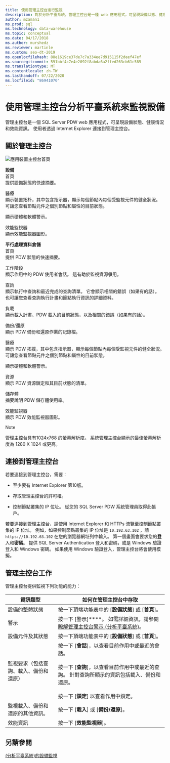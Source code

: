 ```yaml
---
title: 使用管理主控台進行監視
description: 對於分析平臺系統，管理主控台是一種 web 應用程式，可呈現設備狀態、健康情況和效能資訊。 使用者透過網際網路瀏覽器連接到管理主控台。
author: mzaman1
ms.prod: sql
ms.technology: data-warehouse
ms.topic: conceptual
ms.date: 04/17/2018
ms.author: murshedz
ms.reviewer: martinle
ms.custom: seo-dt-2019
ms.openlocfilehash: 88e1619ce37de7c7a334ee7d915115f2deef47ef
ms.sourcegitcommit: 591bbf4c7e4e2092f8abda6a2ffed263cb61c585
ms.translationtype: MT
ms.contentlocale: zh-TW
ms.lasthandoff: 07/22/2020
ms.locfileid: "86941070"
---
```

# <a name="monitor-the-appliance-with-the-admin-console---analytics-platform-system"></a>使用管理主控台分析平臺系統來監視設備
管理主控台是一個 SQL Server PDW web 應用程式，可呈現設備狀態、健康情況和效能資訊。 使用者透過 Internet Explorer 連接到管理主控台。  
  
## <a name="about-the-admin-console"></a><a name="About"></a>關於管理主控台  
![應用裝置主控台首頁](./media/monitor-the-appliance-by-using-the-admin-console/SQL_Server_PDW_AdminConsol_ApplHome.png "SQL_Server_PDW_AdminConsol_ApplHome")  
  
**設備**  
首頁  
提供設備狀態的快速摘要。  
  
醫療  
顯示裝置拓朴，其中包含指示器，顯示每個節點內每個受監視元件的健全狀況。 可讓您查看節點元件之個別節點和屬性的目前狀態。  
  
顯示硬體和軟體警示。  
  
效能監視器  
顯示效能監視器圖形。  
  
**平行處理資料倉儲**  
首頁  
提供 PDW 狀態的快速摘要。  
  
工作階段  
顯示作用中的 PDW 使用者會話。 這有助於監視資源爭用。  
  
查詢  
顯示執行中查詢和最近完成的查詢清單。 它會顯示相關的錯誤（如果有的話）。 也可讓您查看查詢執行計畫和節點執行資訊的詳細資料。  
  
負載  
顯示載入計畫、PDW 載入的目前狀態，以及相關的錯誤（如果有的話）。  
  
備份/還原  
顯示 PDW 備份和還原作業的記錄檔。  
  
醫療  
顯示 PDW 拓撲，其中包含指示器，顯示每個節點內每個受監視元件的健全狀況。 可讓您查看節點元件之個別節點和屬性的目前狀態。  
  
顯示硬體和軟體警示。  
  
資源  
顯示 PDW 資源鎖定和其目前狀態的清單。  
  
儲存體  
摘要說明 PDW 儲存體使用率。  
  
效能監視器  
顯示 PDW 效能監視器圖形。  
 
> [!NOTE]  
> 管理主控台具有1024x768 的螢幕解析度。 系統管理主控台顯示的最佳螢幕解析度為 1280 X 1024 或更高。  
  
## <a name="connect-to-the-admin-console"></a><a name="Connect"></a>連接到管理主控台  
若要連接到管理主控台，需要：  
  
-   至少要有 Internet Explorer 第10版。  
  
-   存取管理主控台的許可權。 <!-- MISSING LINKS See [Grant Permissions to Use the Admin Console &#40;SQL Server PDW&#41;](../sqlpdw/grant-permissions-to-use-the-admin-console-sql-server-pdw.md).  -->  
  
-   控制節點叢集的 IP 位址。  從您的 SQL Server PDW 系統管理員取得此帳戶。  
  
若要連接到管理主控台，請使用 Internet Explorer 和 HTTPs 流覽至控制節點叢集的 IP 位址。 例如，如果控制節點叢集的 IP 位址是 `10.192.63.102` ，請 `https://10.192.63.102` 在您的瀏覽器網址列中輸入。 第一個畫面會要求您的**登**入和**密碼**。 提供 SQL Server Authentication 登入和密碼，或是 Windows 驗證登入和 Windows 密碼。 如果使用 Windows 驗證登入，管理主控台將會使用模擬。  
  
## <a name="admin-console-tasks"></a><a name="RelatedTasks"></a>管理主控台工作  
管理主控台提供監視下列功能的能力：  
  
|資訊類型|如何在管理主控台中存取|
|-|-|
|設備的整體狀態|按一下頂端功能表中的 [**設備狀態**] 或 [**首頁**]。|  
|警示|按一下 [警示]****。 如需詳細資訊，請參閱[瞭解管理主控台警示 &#40;分析平臺系統&#41;](understanding-admin-console-alerts.md)。|  
|設備元件及其狀態|按一下頂端功能表中的 [**設備狀態**] 或 [**首頁**]。|  
|監視要求（包括查詢、載入、備份和還原）|按一下 [**會話**]，以查看目前作用中或最近的會話。<br /><br />按一下 [**查詢**]，以查看目前作用中或最近的查詢。 針對查詢所顯示的資訊包括載入、備份和還原。<br /><br />按一下 [**鎖定**] 以查看作用中鎖定。|  
|監視載入、備份和還原的其他資訊。|按一下 [**載入**] 或 [**備份/還原**]。|  
|效能資訊|按一下 [**效能監視器**]。|  
  
## <a name="see-also"></a>另請參閱  
[&#40;分析平臺系統&#41;的設備監視](appliance-monitoring.md)  
  
